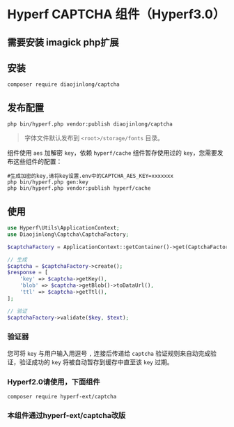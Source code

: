 # Hyperf CAPTCHA 组件（Hyperf3.0）
## 需要安装 imagick php扩展

## 安装

```shell
composer require diaojinlong/captcha
```

## 发布配置

```shell
php bin/hyperf.php vendor:publish diaojinlong/captcha
```

> 字体文件默认发布到 `<root>/storage/fonts` 目录。

组件使用 `aes` 加解密 `key`，依赖 `hyperf/cache` 组件暂存使用过的 `key`，您需要发布这些组件的配置：

```shell
#生成加密的key,请将key设置.env中的CAPTCHA_AES_KEY=xxxxxxx
php bin/hyperf.php gen:key
php bin/hyperf.php vendor:publish hyperf/cache
```

## 使用

```php
use Hyperf\Utils\ApplicationContext;
use Diaojinlong\Captcha\CaptchaFactory;

$captchaFactory = ApplicationContext::getContainer()->get(CaptchaFactory::class);

// 生成
$captcha = $captchaFactory->create();
$response = [
    'key' => $captcha->getKey(),
    'blob' => $captcha->getBlob()->toDataUrl(),
    'ttl' => $captcha->getTtl(),
];

// 验证
$captchaFactory->validate($key, $text);
```

### 验证器

您可将 `key` 与用户输入用逗号 `,` 连接后传递给 `captcha` 验证规则来自动完成验证，验证成功的 `key` 将被自动暂存到缓存中直至该 `key` 过期。


### Hyperf2.0请使用，下面组件
```shell
composer require hyperf-ext/captcha
```

### 本组件通过hyperf-ext/captcha改版